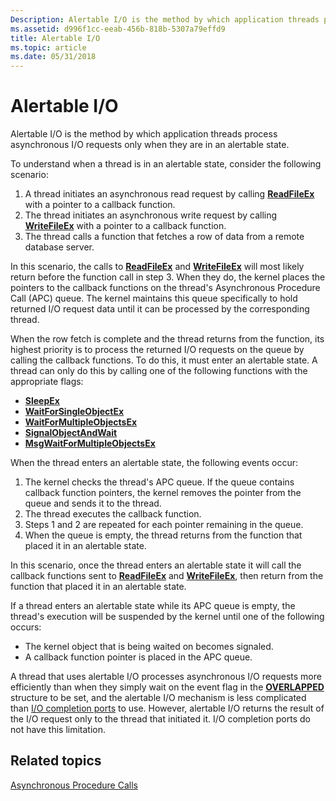 ```yaml
---
Description: Alertable I/O is the method by which application threads process asynchronous I/O requests only when they are in an alertable state.
ms.assetid: d996f1cc-eeab-456b-818b-5307a79effd9
title: Alertable I/O
ms.topic: article
ms.date: 05/31/2018
---
```


# Alertable I/O

Alertable I/O is the method by which application threads process asynchronous I/O requests only when they are in an alertable state.

To understand when a thread is in an alertable state, consider the following scenario:

1.  A thread initiates an asynchronous read request by calling [**ReadFileEx**](/windows/desktop/api/FileAPI/nf-fileapi-readfileex) with a pointer to a callback function.
2.  The thread initiates an asynchronous write request by calling [**WriteFileEx**](/windows/desktop/api/FileAPI/nf-fileapi-writefileex) with a pointer to a callback function.
3.  The thread calls a function that fetches a row of data from a remote database server.

In this scenario, the calls to [**ReadFileEx**](/windows/desktop/api/FileAPI/nf-fileapi-readfileex) and [**WriteFileEx**](/windows/desktop/api/FileAPI/nf-fileapi-writefileex) will most likely return before the function call in step 3. When they do, the kernel places the pointers to the callback functions on the thread's Asynchronous Procedure Call (APC) queue. The kernel maintains this queue specifically to hold returned I/O request data until it can be processed by the corresponding thread.

When the row fetch is complete and the thread returns from the function, its highest priority is to process the returned I/O requests on the queue by calling the callback functions. To do this, it must enter an alertable state. A thread can only do this by calling one of the following functions with the appropriate flags:

-   [**SleepEx**](https://docs.microsoft.com/windows/desktop/api/synchapi/nf-synchapi-sleepex)
-   [**WaitForSingleObjectEx**](https://docs.microsoft.com/windows/desktop/api/synchapi/nf-synchapi-waitforsingleobjectex)
-   [**WaitForMultipleObjectsEx**](https://docs.microsoft.com/windows/desktop/api/synchapi/nf-synchapi-waitformultipleobjectsex)
-   [**SignalObjectAndWait**](https://docs.microsoft.com/windows/win32/api/synchapi/nf-synchapi-signalobjectandwait)
-   [**MsgWaitForMultipleObjectsEx**](https://docs.microsoft.com/windows/desktop/api/winuser/nf-winuser-msgwaitformultipleobjectsex)

When the thread enters an alertable state, the following events occur:

1.  The kernel checks the thread's APC queue. If the queue contains callback function pointers, the kernel removes the pointer from the queue and sends it to the thread.
2.  The thread executes the callback function.
3.  Steps 1 and 2 are repeated for each pointer remaining in the queue.
4.  When the queue is empty, the thread returns from the function that placed it in an alertable state.

In this scenario, once the thread enters an alertable state it will call the callback functions sent to [**ReadFileEx**](/windows/desktop/api/FileAPI/nf-fileapi-readfileex) and [**WriteFileEx**](/windows/desktop/api/FileAPI/nf-fileapi-writefileex), then return from the function that placed it in an alertable state.

If a thread enters an alertable state while its APC queue is empty, the thread's execution will be suspended by the kernel until one of the following occurs:

-   The kernel object that is being waited on becomes signaled.
-   A callback function pointer is placed in the APC queue.

A thread that uses alertable I/O processes asynchronous I/O requests more efficiently than when they simply wait on the event flag in the [**OVERLAPPED**](https://docs.microsoft.com/windows/desktop/api/minwinbase/ns-minwinbase-overlapped) structure to be set, and the alertable I/O mechanism is less complicated than [I/O completion ports](i-o-completion-ports.md) to use. However, alertable I/O returns the result of the I/O request only to the thread that initiated it. I/O completion ports do not have this limitation.

## Related topics

<dl> <dt>

[Asynchronous Procedure Calls](https://docs.microsoft.com/windows/desktop/Sync/asynchronous-procedure-calls)
</dt> </dl>

 

 



